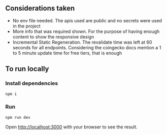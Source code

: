 ## Considerations taken

- No env file needed. The apis used are public and no secrets were used in the project
- More info that was required shown. For the purpose of having enough content to show the responsive design
- Incremental Static Regeneration. The revalidate time was left at 60 seconds for all endpoints. Considering the coingecko docs mention a 1 to 5 minute update time for free tiers, that is enough

## To run locally

### Install dependencies

```bash
npm i
```

### Run

```
npm run dev
```

Open [http://localhost:3000](http://localhost:3000) with your browser to see the result.
